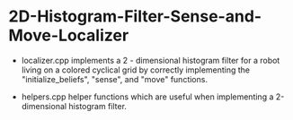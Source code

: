 # 2D-Histogram-Filter-Sense-and-Move-Localizer

- localizer.cpp  implements a 2 - dimensional histogram filter for a robot living on a colored cyclical grid by correctly implementing the "initialize_beliefs", "sense", and "move" functions.

- helpers.cpp   helper functions which are useful when implementing a 2-dimensional histogram filter.
